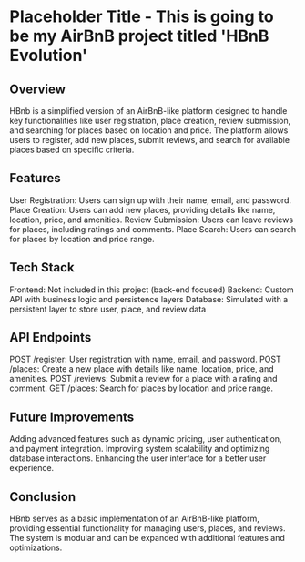 # Placeholder Title - This is going to be my AirBnB project titled 'HBnB Evolution'

## Overview

HBnb is a simplified version of an AirBnB-like platform designed to handle key functionalities like user registration, place creation, review submission, and searching for places based on location and price. The platform allows users to register, add new places, submit reviews, and search for available places based on specific criteria.

## Features

User Registration: Users can sign up with their name, email, and password.
Place Creation: Users can add new places, providing details like name, location, price, and amenities.
Review Submission: Users can leave reviews for places, including ratings and comments.
Place Search: Users can search for places by location and price range.

## Tech Stack

Frontend: Not included in this project (back-end focused)
Backend: Custom API with business logic and persistence layers
Database: Simulated with a persistent layer to store user, place, and review data

## API Endpoints

POST /register: User registration with name, email, and password.
POST /places: Create a new place with details like name, location, price, and amenities.
POST /reviews: Submit a review for a place with a rating and comment.
GET /places: Search for places by location and price range.

## Future Improvements

Adding advanced features such as dynamic pricing, user authentication, and payment integration.
Improving system scalability and optimizing database interactions.
Enhancing the user interface for a better user experience.

## Conclusion

HBnb serves as a basic implementation of an AirBnB-like platform, providing essential functionality for managing users, places, and reviews. The system is modular and can be expanded with additional features and optimizations.
